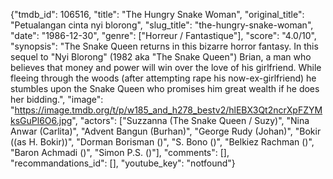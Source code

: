{"tmdb_id": 106516, "title": "The Hungry Snake Woman", "original_title": "Petualangan cinta nyi blorong", "slug_title": "the-hungry-snake-woman", "date": "1986-12-30", "genre": ["Horreur / Fantastique"], "score": "4.0/10", "synopsis": "The Snake Queen returns in this bizarre horror fantasy. In this sequel to \"Nyi Blorong\" (1982 aka \"The Snake Queen\") Brian, a man who believes that money and power will win over the love of his girlfriend. While fleeing through the woods (after attempting rape his now-ex-girlfriend) he stumbles upon the Snake Queen who promises him great wealth if he does her bidding.", "image": "https://image.tmdb.org/t/p/w185_and_h278_bestv2/hlEBX3Qt2ncrXpFZYMksGuPl6O6.jpg", "actors": ["Suzzanna (The Snake Queen / Suzy)", "Nina Anwar (Carlita)", "Advent Bangun (Burhan)", "George Rudy (Johan)", "Bokir ((as H. Bokir))", "Dorman Borisman ()", "S. Bono ()", "Belkiez Rachman ()", "Baron Achmadi ()", "Simon P.S. ()"], "comments": [], "recommandations_id": [], "youtube_key": "notfound"}